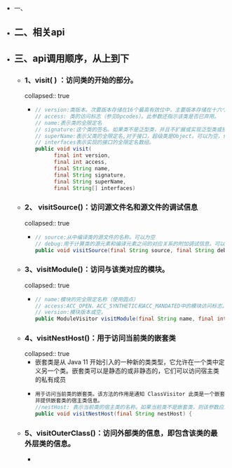 - 一、
- ## 二、相关api
- ## 三、api调用顺序，从上到下
	- ### 1、visit( ) ：访问类的开始的部分。
	  collapsed:: true
		- ```java
		  // version:类版本。次要版本存储在16个最高有效位中，主要版本存储在十六个最低有效位中
		  // access: 类的访问标志（参见Opcodes）。此参数还指示该类是否已弃用。
		  // name:表示类的全限定名
		  // signature:这个类的签名。如果类不是泛型类，并且不扩展或实现泛型类或接口，则可以为null。
		  // superName:表示父类的全限定名,对于接口，超级类是Object。可以为空，但仅适用于Object类。
		  // interfaces表示实现的接口的全限定名数组。
		  public void visit(
		        final int version,
		        final int access,
		        final String name,
		        final String signature,
		        final String superName,
		        final String[] interfaces)
		  ```
	- ### 2、 visitSource()：访问源文件名和源文件的调试信息
	  collapsed:: true
		- ```java
		  // source:从中编译类的源文件的名称。可以为空
		  // debug:用于计算类的源元素和编译元素之间的对应关系的附加调试信息。可以为空。
		  public void visitSource(final String source, final String debug)
		  ```
	- ### 3、visitModule()：访问与该类对应的模块。
	  collapsed:: true
		- ```java
		  // name:模块的完全限定名称（使用圆点）
		  // access:ACC_OPEN、ACC_SYNTHETIC和ACC_MANDATED中的模块访问标志。
		  // version:模块版本或空。
		  public ModuleVisitor visitModule(final String name, final int access, final String version) 
		  ```
	- ### 4、visitNestHost()：用于访问当前类的嵌套类
	  collapsed:: true
		- 嵌套类是从 Java 11 开始引入的一种新的类类型，它允许在一个类中定义另一个类。嵌套类可以是静态的或非静态的，它们可以访问宿主类的私有成员
		- ```java
		  用于访问当前类的嵌套类。该方法的作用是通知 ClassVisitor 此类是一个嵌套类，
		  并提供嵌套类的宿主类信息。
		  //nestHost: 表示当前类的宿主类的名称。如果当前类不是嵌套类，则该参数应为 null
		  public void visitNestHost(final String nestHost) {
		  ```
	- ### 5、visitOuterClass()：访问外部类的信息，即包含该类的最外层类的信息。
		- ```java
		  ```